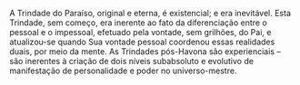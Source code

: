 ﻿A Trindade do Paraíso, original e eterna, é existencial; e era inevitável. Esta Trindade, sem começo, era inerente ao fato da diferenciação entre o pessoal e o impessoal, efetuado pela vontade, sem grilhões, do Pai, e atualizou-se quando  Sua vontade pessoal coordenou essas realidades duais, por meio da mente. As Trindades  pós-Havona são experienciais – são inerentes à criação de dois níveis subabsoluto e evolutivo de manifestação de personalidade e  poder no universo-mestre.